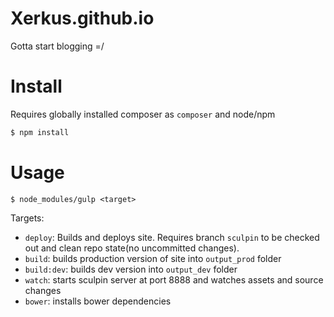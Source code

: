 # Xerkus.github.io
Gotta start blogging =/

Install
=======

Requires globally installed composer as `composer` and node/npm

```sh
$ npm install
```

Usage
=====

```
$ node_modules/gulp <target>
```

Targets:

- `deploy`: Builds and deploys site. Requires branch `sculpin` to be checked
  out and clean repo state(no uncommitted changes).
- `build`: builds production version of site into `output_prod` folder
- `build:dev`: builds dev version into `output_dev` folder
- `watch`: starts sculpin server at port 8888 and watches assets and source changes
- `bower`: installs bower dependencies
